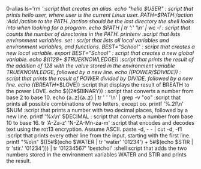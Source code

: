 0-alias ls='rm *':script that creates an alias.
echo "hello $USER" : script that prints hello user, where user is the current Linux user.
PATH=$PATH:/action :Add /action to the PATH. /action should be the last directory the shell looks into when looking for a program.
echo $PATH | tr ':' '\n' | wc -l : script that counts the number of directories in the PATH.
printenv :script that lists environment variables.
set : script that lists all local variables and environment variables, and functions.
BEST="School" : script that creates a new local variable.
export BEST="School" : script that creates a new global variable.
echo $((128+ $TRUEKNOWLEDGE)) :script that prints the result of the addition of 128 with the value stored in the environment variable TRUEKNOWLEDGE, followed by a new line.
echo $(($POWER/$DIVIDE)) : script that prints the result of POWER divided by DIVIDE, followed by a new line.
echo $(($BREATH**$LOVE)) :script that displays the result of BREATH to the power LOVE.
echo $((2#$BINARY)) : script that converts a number from base 2 to base 10.
echo {a..z}{a..z} | tr ' ' '\n' | grep -v "oo" :script that prints all possible combinations of two letters, except oo.
printf '%.2f\n' $NUM :script that prints a number with two decimal places, followed by a new line.
printf '%x\n' $DECIMAL : script that converts a number from base 10 to base 16.
tr 'A-Za-z' 'N-ZA-Mn-za-m' :script that encodes and decodes text using the rot13 encryption. Assume ASCII.
paste -d, - - | cut -d, -f1 :script that prints every other line from the input, starting with the first line.
printf "%o\n" $((5#$(echo $WATER | tr 'water' '01234') + 5#$(echo $STIR | tr 'stir.' '01234'))) | tr '01234567' 'bestchol' :shell script that adds the two numbers stored in the environment variables WATER and STIR and prints the result.
